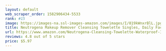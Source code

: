 ```yaml
---
layout: default 
﻿web_scraper_order: 1582906434-5533
rank: #15
image: https://images-na.ssl-images-amazon.com/images/I/819kWnxrBlL.jpg
title: Neutrogena Makeup Remover Cleansing Towelette Singles, Daily Face Wipes to Remove Dirt, Oil,…
url: https://www.amazon.com/Neutrogena-Cleansing-Towelette-Waterproof-Individually/dp/B07GKVBQDG/ref=zg_mw_beauty_15?_encoding=UTF8&psc=1&refRID=3TZEQS81A9Z428JNZMKD
reviews: 4.8 out of 5 stars
price: $5.97 
---
```

